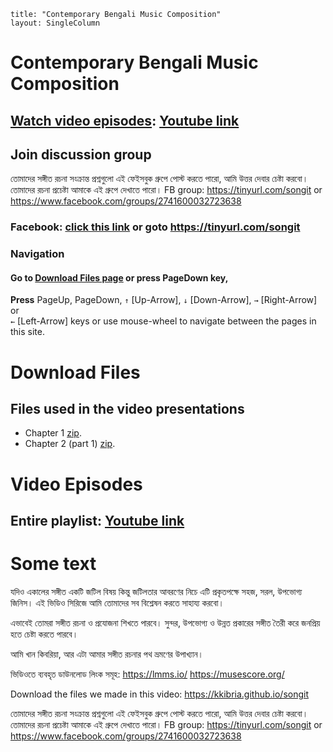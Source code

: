 ```$
title: "Contemporary Bengali Music Composition"
layout: SingleColumn
```

# Contemporary Bengali Music Composition
## [Watch video episodes](#2): [Youtube link](https://www.youtube.com/watch?v=nV7FTUwxLGY&list=PL9rTtbhpDGVpwtr-I2d7MHsiSBFmqqrq5)

## Join discussion group 

তোমাদের সঙ্গীত রচনা সংক্রান্ত প্রশ্নগুলো এই ফেইসবুক গ্রুপে পোস্ট করতে পারো, আমি উত্তর দেবার চেষ্টা করবো। তোমাদের রচনা প্রচেষ্টা আমাকে এই গ্রুপে দেখাতে পারো। 
FB group: https://tinyurl.com/songit or https://www.facebook.com/groups/2741600032723638
### Facebook: [click this link](https://www.facebook.com/groups/2741600032723638) or goto <https://tinyurl.com/songit>

### Navigation
#### Go to [Download Files page](#2) or press PageDown key,
**Press** PageUp, PageDown,
``↑`` [Up-Arrow],
``↓`` [Down-Arrow], ``→`` [Right-Arrow]	or  
``←`` [Left-Arrow] keys or use mouse-wheel to navigate between the pages in this site.




# Download Files
## Files used in the video presentations
* Chapter 1 [zip](zip/chapter1.zip).
* Chapter 2 (part 1) [zip](zip/chapter2-1.zip).


# Video Episodes

## Entire playlist: [Youtube link](https://www.youtube.com/watch?v=nV7FTUwxLGY&list=PL9rTtbhpDGVpwtr-I2d7MHsiSBFmqqrq5)




# Some text

যদিও একালের সঙ্গীত একটি জটিল বিষয় কিন্তু জটিলতার আবরণের নিচে এটি প্রকৃতপক্ষে সহজ, সরল, উপভোগ্য জিনিস। এই ভিডিও সিরিজে আমি তোমাদের সব বিশ্লেষন করতে সাহায্য করবো। 

এভাবেই তোমরা সঙ্গীত রচনা ও প্রযোজনা শিখতে পারবে। সুন্দর, উপভোগ্য ও উন্নত প্রকারের সঙ্গীত তৈরী করে জনপ্রিয় হতে চেষ্টা করতে পারবে।

আমি খান কিবরিয়া, আর এটা আমার সঙ্গীত রচনার পথ ভ্রমণের উপাখ্যান।

ভিডিওতে ব্যবহৃত ডাউনলোড লিংক সমূহ:
https://lmms.io/
https://musescore.org/

Download the files we made in this video: https://kkibria.github.io/songit

তোমাদের সঙ্গীত রচনা সংক্রান্ত প্রশ্নগুলো এই ফেইসবুক গ্রুপে পোস্ট করতে পারো, আমি উত্তর দেবার চেষ্টা করবো। তোমাদের রচনা প্রচেষ্টা আমাকে এই গ্রুপে  দেখাতে পারো। 
FB group: https://tinyurl.com/songit or https://www.facebook.com/groups/2741600032723638